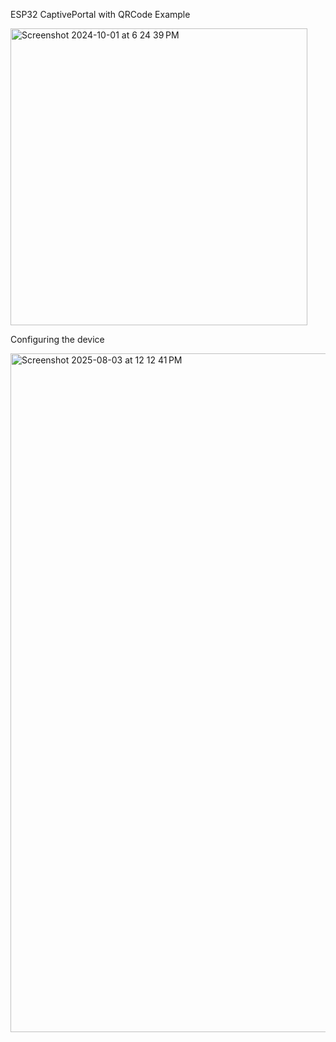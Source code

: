 ESP32 CaptivePortal with QRCode Example

<img width="475" alt="Screenshot 2024-10-01 at 6 24 39 PM" src="https://github.com/user-attachments/assets/6db0a2fe-6da8-43a7-87c9-924d9c320e30">


Configuring the device


<a href="https://www.youtube.com/watch?v=GMutJ8eu-8Y">
<img width="613" height="1086" alt="Screenshot 2025-08-03 at 12 12 41 PM" src="https://github.com/user-attachments/assets/f753a0d3-0576-4824-b67f-0a237a4c9f4f" />
</a>
